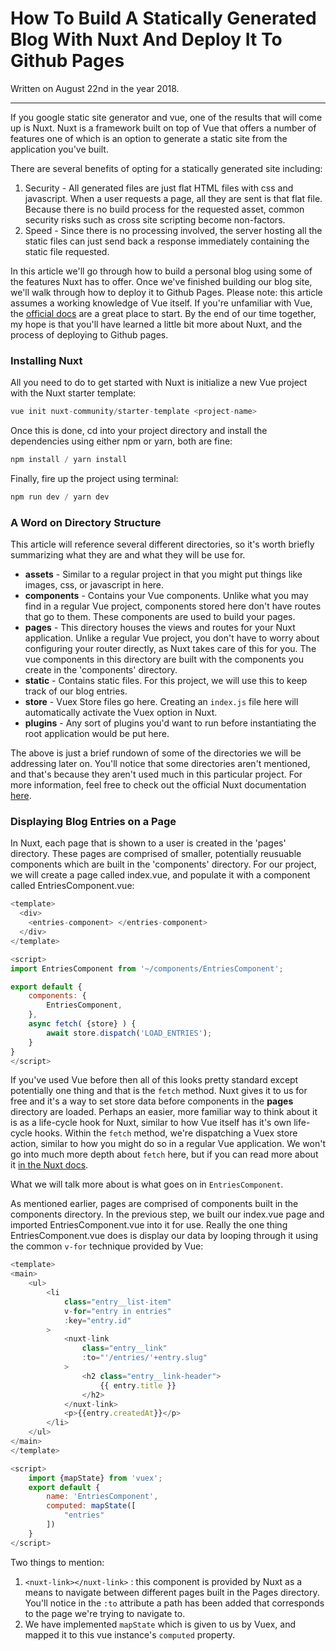 # How To Build A Statically Generated Blog With Nuxt And Deploy It To Github Pages

Written on August 22nd in the year 2018.

---

If you google static site generator and vue, one of the results that will come up is Nuxt. Nuxt is a framework built on top of Vue that offers a number of features one of which is an option to generate a static site from the application you've built.

There are several benefits of opting for a statically generated site including:

1. Security - All generated files are just flat HTML files with css and javascript. When a user requests a page, all they are sent is that flat file. Because there is no build process for the requested asset, common security risks such as cross site scripting become non-factors.
2. Speed - Since there is no processing involved, the server hosting all the static files can just send back a response immediately containing the static file requested.

In this article we'll go through how to build a personal blog using some of the features Nuxt has to offer. Once we've finished building our blog site, we'll walk through how to deploy it to Github Pages. Please note: this article assumes a working knowledge of Vue itself. If you're unfamiliar with Vue, the [official docs](https://vuejs.org/v2/guide/) are a great place to start. By the end of our time together, my hope is that you'll have learned a little bit more about Nuxt, and the process of deploying to Github pages.

### Installing Nuxt

All you need to do to get started with Nuxt is initialize a new Vue project with the Nuxt starter template:

```javascript
vue init nuxt-community/starter-template <project-name>
```

Once this is done, cd into your project directory and install the dependencies using either npm or yarn, both are fine:

```javascript
npm install / yarn install
```

Finally, fire up the project using terminal:

```javascript
npm run dev / yarn dev
```

### A Word on Directory Structure

This article will reference several different directories, so it's worth briefly summarizing what they are and what they will be use for.

- **assets** - Similar to a regular project in that you might put things like images, css, or javascript in here.
- **components** - Contains your Vue components. Unlike what you may find in a regular Vue project, components stored here don't have routes that go to them. These components are used to build your pages.
- **pages** - This directory houses the views and routes for your Nuxt application. Unlike a regular Vue project, you don't have to worry about configuring your router directly, as Nuxt takes care of this for you. The vue components in this directory are built with the components you create in the 'components' directory.
- **static** - Contains static files. For this project, we will use this to keep track of our blog entries.
- **store** - Vuex Store files go here. Creating an `index.js` file here will automatically activate the Vuex option in Nuxt.
- **plugins** - Any sort of plugins you'd want to run before instantiating the root application would be put here.

The above is just a brief rundown of some of the directories we will be addressing later on. You'll notice that some directories aren't mentioned, and that's because they aren't used much in this particular project. For more information, feel free to check out the official Nuxt documentation [here](https://nuxtjs.org/guide).

### Displaying Blog Entries on a Page

In Nuxt, each page that is shown to a user is created in the 'pages' directory. These pages are comprised of smaller, potentially reusuable components which are built in the 'components' directory. For our project, we will create a page called index.vue, and populate it with a component called EntriesComponent.vue:

```javascript
<template>
  <div>
    <entries-component> </entries-component>
  </div>
</template>

<script>
import EntriesComponent from '~/components/EntriesComponent';

export default {
    components: {
        EntriesComponent,
    },
    async fetch( {store} ) {
        await store.dispatch('LOAD_ENTRIES');
    }
}
</script>
```

If you've used Vue before then all of this looks pretty standard except potentially one thing and that is the `fetch` method. Nuxt gives it to us for free and it's a way to set store data before components in the **pages** directory are loaded. Perhaps an easier, more familiar way to think about it is as a life-cycle hook for Nuxt, similar to how Vue itself has it's own life-cycle hooks. Within the `fetch` method, we're dispatching a Vuex store action, similar to how you might do so in a regular Vue application. We won't go into much more depth about `fetch` here, but if you can read more about it [in the Nuxt docs](https://nuxtjs.org/api/pages-fetch).

What we will talk more about is what goes on in `EntriesComponent`.

As mentioned earlier, pages are comprised of components built in the components directory. In the previous step, we built our index.vue page and imported EntriesComponent.vue into it for use. Really the one thing EntriesComponent.vue does is display our data by looping through it using the common `v-for` technique provided by Vue:

```javascript
<template>
<main>
    <ul>
        <li
            class="entry__list-item"
            v-for="entry in entries"
            :key="entry.id"
        >
            <nuxt-link
                class="entry__link"
                :to="'/entries/'+entry.slug"
            >
                <h2 class="entry__link-header">
                    {{ entry.title }}
                </h2>
            </nuxt-link>
            <p>{{entry.createdAt}}</p>
        </li>
    </ul>
</main>
</template>

<script>
    import {mapState} from 'vuex';
    export default {
        name: 'EntriesComponent',
        computed: mapState([
            "entries"
        ])
    }
</script>
```

Two things to mention:

1. `<nuxt-link></nuxt-link>` : this component is provided by Nuxt as a means to navigate between different pages built in the Pages directory. You'll notice in the `:to` attribute a path has been added that corresponds to the page we're trying to navigate to.
2. We have implemented `mapState` which is given to us by Vuex, and mapped it to this vue instance's `computed` property.
